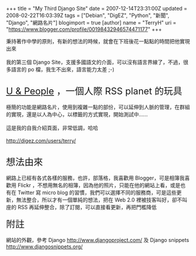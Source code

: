 +++
title = "My Third  Django Site"
date = 2007-12-14T23:31:00Z
updated = 2008-02-22T16:03:39Z
tags = ["Debian", "DigEZ", "Python", "新聞", "Django", "網路名片"]
blogimport = true 
[author]
	name = "TerryH"
	uri = "https://www.blogger.com/profile/00198432946574471177"
+++

秉持著作中學的原則，有新的想法的時候，就會在下班後花一點點的時間把他實現出來<br /><br />我的第三個 Django Site，支援多國語文的介面，可以沒有語言界線了，不過，很多語言的 po 檔，我生不出來，語言能力太差 ;-)<br /><span style="font-size:180%;"><br /><a href="http://digez.com/">U &amp; People</a>  ，一個人際 RSS planet 的玩具</span><br /><br />極簡的功能是網路名片，使用到複雜一點的部份，可以延伸到人脈的管理，在群組的實現，還是以人為中心，以標籤的方式實現，開始測試中......<br /><br />這是我的自我介紹頁面，非常低調，哈哈<br /><br /><a href="http://digez.com/users/terry/">http://digez.com/users/terry/</a><br /><span style="font-size:180%;"><br />想法由來<br /></span><br />網路上已經有各式各樣的服務，也許，部落格，我喜歡用 Blogger，可是相簿我喜歡用 Flickr ，不想用無名的相簿，因為他的照片，只能在他的網站上看，或是也有在 Twitter 寫 micro blog 的習慣，我們可以選擇不同的服務商，可是這些更新，無法整合，所以才有一個單純的想法，把在 Web 2.0 裡被技客叫好，卻不叫座的 RSS 再延伸整合，除了訂閱，可以直接看更新，再把門檻降低<br /><br /><span style="font-size:180%;">附註</span><br /><br />網站的外觀，參考 Django <a href="http://www.djangoproject.com/">http://www.djangoproject.com/</a> 及 Django snippets <a href="http://www.djangosnippets.org/">http://www.djangosnippets.org/</a><br /><br /><br /><br /><span style="font-size:180%;"><br /></span>
